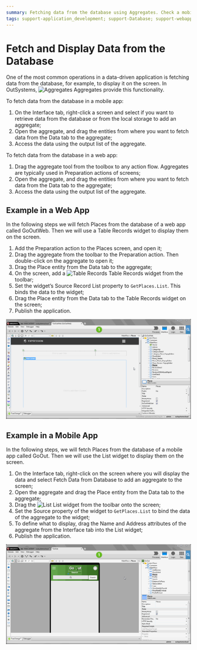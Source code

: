 ```yaml
---
summary: Fetching data from the database using Aggregates. Check a mobile and a web usage example.
tags: support-application_development; support-Database; support-webapps
---
```


# Fetch and Display Data from the Database

One of the most common operations in a data-driven application is fetching
data from the database, for example, to display it on the screen. In
OutSystems, ![Aggregates](../../../shared/icons-service-studio/data-set.png) Aggregates provide this functionality.

To fetch data from the database in a mobile app:

  1. On the Interface tab, right-click a screen and select if you want to retrieve data from the database or from the local storage to add an aggregate;
  2. Open the aggregate, and drag the entities from where you want to fetch data from the Data tab to the aggregate;
  3. Access the data using the output list of the aggregate.

To fetch data from the database in a web app:

  1. Drag the aggregate tool from the toolbox to any action flow. Aggregates are typically used in Preparation actions of screens;
  2. Open the aggregate, and drag the entities from where you want to fetch data from the Data tab to the aggregate;
  3. Access the data using the output list of the aggregate.


## Example in a Web App

In the following steps we will fetch Places from the database of a web app
called GoOutWeb. Then we will use a Table Records widget to display them on
the screen.

  1. Add the Preparation action to the Places screen, and open it;
  2. Drag the aggregate from the toolbar to the Preparation action. Then double-click on the aggregate to open it;
  3. Drag the Place entity from the Data tab to the aggregate;
  4. On the screen, add a  ![Table Records](../../../shared/icons-tools/table-records.png) Table Records widget from the toolbar; 
  5. Set the widget’s  Source Record List property to `GetPlaces.List`. This binds the data to the widget;
  6. Drag the Place entity from the Data tab to the Table Records widget on the screen;
  7. Publish the application.

![Fetch and Display Data](images/fetch-display-web.gif)


## Example in a Mobile App

In the following steps, we will fetch Places from the database of a mobile app
called GoOut. Then we will use the List widget to display them on the screen.

  1. On the Interface tab, right-click on the screen where you will display the data and select  Fetch Data from Database  to add an aggregate to the screen;
  2. Open the aggregate and drag the Place entity from the Data tab to the aggregate;
  3. Drag the ![List](../../../shared/icons-tools/list.png) List widget from the toolbar onto the screen;
  4. Set the Source property of the widget to `GetPlaces.List` to bind the data of the aggregate to the widget;
  5. To define what to display, drag the Name and Address attributes of the aggregate from the Interface tab into the List widget;
  6. Publish the application.

![Fetch and Display Data](images/fetch-display-mobile.gif)